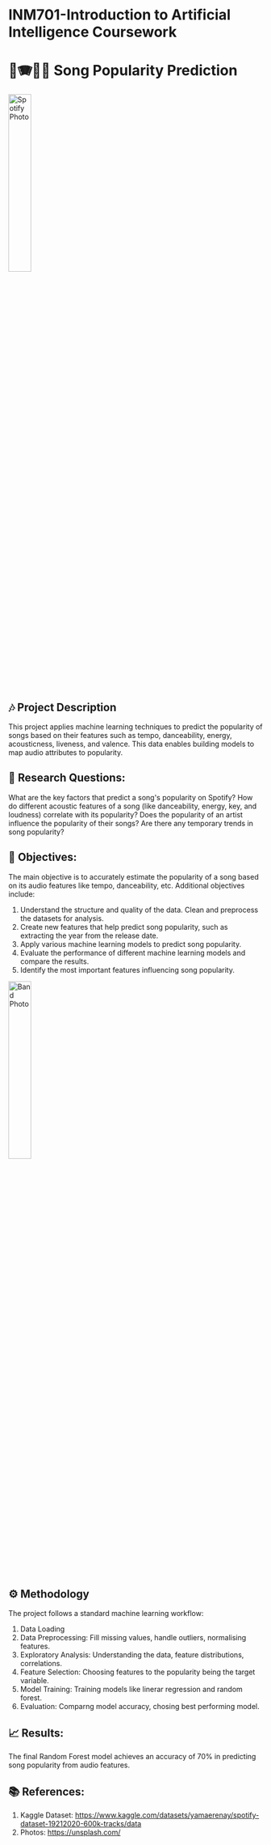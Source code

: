 # INM701-Introduction to Artificial Intelligence Coursework
# 🎺🪗🎸🎻 Song Popularity Prediction

<img src="https://github.com/ulusberrin/INM701/blob/main/spotify.jpg" alt="Spotify Photo" title="Spotify Photo" width="30%">

## 🎶 Project Description

This project applies machine learning techniques to predict the popularity of songs based on their features such as tempo, danceability, energy, acousticness, liveness, and valence. 
This data enables building models to map audio attributes to popularity.

## 🤔 Research Questions:
What are the key factors that predict a song's popularity on Spotify?
How do different acoustic features of a song (like danceability, energy, key, and loudness) correlate with its popularity?
Does the popularity of an artist influence the popularity of their songs?
Are there any temporary trends in song popularity?

## 🎯 Objectives:
The main objective is to accurately estimate the popularity of a song based on its audio features like tempo, danceability, etc.
Additional objectives include:
1. Understand the structure and quality of the data. Clean and preprocess the datasets for analysis.
2. Create new features that help predict song popularity, such as extracting the year from the release date.
3. Apply various machine learning models to predict song popularity.
4. Evaluate the performance of different machine learning models and compare the results.
5. Identify the most important features influencing song popularity.

<img src="https://github.com/ulusberrin/INM701/blob/main/band.jpg" alt="Band Photo" title="Band Photo" width="30%">

## ⚙️ Methodology
The project follows a standard machine learning workflow:

1. Data Loading
2. Data Preprocessing: Fill missing values, handle outliers, normalising features.
3. Exploratory Analysis: Understanding the data, feature distributions, correlations.
4. Feature Selection: Choosing features to the popularity being the target variable.
5. Model Training: Training models like linerar regression and random forest.
6. Evaluation: Comparng model accuracy, chosing best performing model.

## 📈 Results:
The final Random Forest model achieves an accuracy of 70% in predicting song popularity from audio features.

## 📚 References:
1. Kaggle Dataset: https://www.kaggle.com/datasets/yamaerenay/spotify-dataset-19212020-600k-tracks/data
2. Photos: https://unsplash.com/


